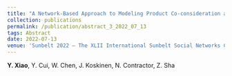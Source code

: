 ```yaml
---
title: "A Network-Based Approach to Modeling Product Co-consideration and Choice Relations [[Paper]](/files/abstract3.pdf)"
collection: publications
permalink: /publication/abstract_3_2022_07_13
tags: Abstract
date: 2022-07-13
venue: 'Sunbelt 2022 – The XLII International Sunbelt Social Networks Conference, July 12-16, 2022, Cairns, Australia.'
---
```

**Y. Xiao**, Y. Cui, W. Chen, J. Koskinen, N. Contractor, Z. Sha
